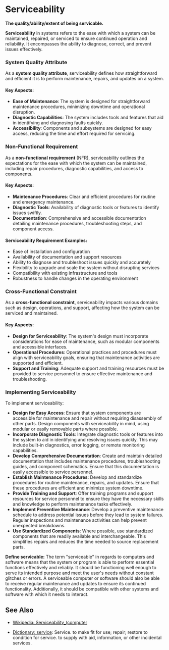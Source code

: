 # Serviceability

**The quality/ability/extent of being servicable.**

<span data-chatgpt-prompt="serviceability + template">

**Serviceability** in systems refers to the ease with which a system can be maintained, repaired, or serviced to ensure continued operation and reliability. It encompasses the ability to diagnose, correct, and prevent issues effectively.

### System Quality Attribute

As a **system quality attribute**, serviceability defines how straightforward and efficient it is to perform maintenance, repairs, and updates on a system.

#### Key Aspects:
- **Ease of Maintenance**: The system is designed for straightforward maintenance procedures, minimizing downtime and operational disruption.
- **Diagnostic Capabilities**: The system includes tools and features that aid in identifying and diagnosing faults quickly.
- **Accessibility**: Components and subsystems are designed for easy access, reducing the time and effort required for servicing.

### Non-Functional Requirement

As a **non-functional requirement** (NFR), serviceability outlines the expectations for the ease with which the system can be maintained, including repair procedures, diagnostic capabilities, and access to components.

#### Key Aspects:
- **Maintenance Procedures**: Clear and efficient procedures for routine and emergency maintenance.
- **Diagnostic Tools**: Availability of diagnostic tools or features to identify issues swiftly.
- **Documentation**: Comprehensive and accessible documentation detailing maintenance procedures, troubleshooting steps, and component access.

#### Serviceability Requirement Examples:
- Ease of installation and configuration
- Availability of documentation and support resources
- Ability to diagnose and troubleshoot issues quickly and accurately
- Flexibility to upgrade and scale the system without disrupting services
- Compatibility with existing infrastructure and tools
- Robustness to handle changes in the operating environment

### Cross-Functional Constraint

As a **cross-functional constraint**, serviceability impacts various domains such as design, operations, and support, affecting how the system can be serviced and maintained.

#### Key Aspects:
- **Design for Serviceability**: The system's design must incorporate considerations for ease of maintenance, such as modular components and accessible interfaces.
- **Operational Procedures**: Operational practices and procedures must align with serviceability goals, ensuring that maintenance activities are supported and efficient.
- **Support and Training**: Adequate support and training resources must be provided to service personnel to ensure effective maintenance and troubleshooting.

### Implementing Serviceability

To implement serviceability:
- **Design for Easy Access**: Ensure that system components are accessible for maintenance and repair without requiring disassembly of other parts. Design components with serviceability in mind, using modular or easily removable parts where possible.
- **Incorporate Diagnostic Tools**: Integrate diagnostic tools or features into the system to aid in identifying and resolving issues quickly. This may include built-in diagnostics, error logging, or remote monitoring capabilities.
- **Develop Comprehensive Documentation**: Create and maintain detailed documentation that includes maintenance procedures, troubleshooting guides, and component schematics. Ensure that this documentation is easily accessible to service personnel.
- **Establish Maintenance Procedures**: Develop and standardize procedures for routine maintenance, repairs, and updates. Ensure that these procedures are efficient and minimize system downtime.
- **Provide Training and Support**: Offer training programs and support resources for service personnel to ensure they have the necessary skills and knowledge to perform maintenance tasks effectively.
- **Implement Preventive Maintenance**: Develop a preventive maintenance schedule to address potential issues before they lead to system failures. Regular inspections and maintenance activities can help prevent unexpected breakdowns.
- **Use Standardized Components**: Where possible, use standardized components that are readily available and interchangeable. This simplifies repairs and reduces the time needed to source replacement parts.

</span>

**Define servicable:** <span data-chatgpt-prompt="define servicable (computers and software)">The term "serviceable" in regards to computers and software means that the system or program is able to perform essential functions effectively and reliably. It should be functioning well enough to serve its intended purpose and meet the user's needs without constant glitches or errors. A serviceable computer or software should also be able to receive regular maintenance and updates to ensure its continued functionality. Additionally, it should be compatible with other systems and software with which it needs to interact.</span>

## See Also

* [Wikipedia: Serviceability_(computer](https://wikipedia.org/wiki/Serviceability_(computer))

* [Dictionary: service](https://www.dictionary.com/browse/service): Service. to make fit for use; repair; restore to condition for service. to supply with aid, information, or other incidental services.
